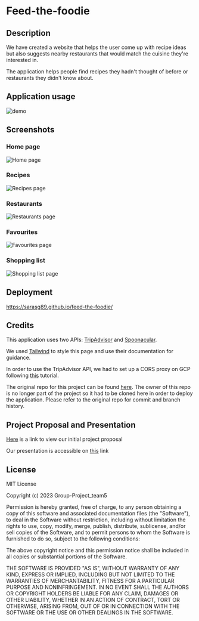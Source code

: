 # Feed-the-foodie

## Description

We have created a website that helps the user come up with recipe ideas but also suggests nearby restaurants that would match the cuisine they're interested in.

The application helps people find recipes they hadn't thought of before or restaurants they didn't know about.

## Application usage

![demo](./assets/images/Feed%20The%20Foodie.gif)

## Screenshots

### Home page

![Home page](./assets/images/screenshots/home-page.png)

### Recipes

![Recipes page](./assets/images/screenshots/recipes.png)

### Restaurants

![Restaurants page](./assets/images/screenshots/restaurants.png)

### Favourites

![Favourites page](./assets/images/screenshots/favourites.png)

### Shopping list

![Shopping list page](./assets/images/screenshots/shopping-list.png)

## Deployment

https://sarasg89.github.io/feed-the-foodie/

## Credits

This application uses two APIs: [TripAdvisor](https://tripadvisor-content-api.readme.io/reference/overview) and [Spoonacular](https://spoonacular.com/food-api/docs).

We used [Tailwind](https://tailwindcss.com/docs/installation) to style this page and use their documentation for guidance.

In order to use the TripAdvisor API, we had to set up a CORS proxy on GCP following [this](https://github.com/taichunmin/gcf-cors-anywhere) tutorial.

The original repo for this project can be found [here](https://github.com/MohammadKouchaki/Feed-the-foodie). The owner of this repo is no longer part of the project so it had to be cloned here in order to deploy the application. Please refer to the original repo for commit and branch history.

## Project Proposal and Presentation

[Here](https://docs.google.com/document/d/1AQT4OEH4UhSiaxFsiAVgNsJgzWs-vwxX/edit?usp=share_link&ouid=102341349698427392931&rtpof=true&sd=true) is a link to view our initial project proposal

Our presentation is accessible on [this](https://www.canva.com/design/DAFaA6s-QW8/e3X8dgEmiYC-qLPmN6SdpQ/edit) link

## License

MIT License

Copyright (c) 2023 Group-Project_team5

Permission is hereby granted, free of charge, to any person obtaining a copy of this software and associated documentation files (the "Software"), to deal in the Software without restriction, including without limitation the rights to use, copy, modify, merge, publish, distribute, sublicense, and/or sell copies of the Software, and to permit persons to whom the Software is furnished to do so, subject to the following conditions:

The above copyright notice and this permission notice shall be included in all copies or substantial portions of the Software.

THE SOFTWARE IS PROVIDED "AS IS", WITHOUT WARRANTY OF ANY KIND, EXPRESS OR IMPLIED, INCLUDING BUT NOT LIMITED TO THE WARRANTIES OF MERCHANTABILITY, FITNESS FOR A PARTICULAR PURPOSE AND NONINFRINGEMENT. IN NO EVENT SHALL THE AUTHORS OR COPYRIGHT HOLDERS BE LIABLE FOR ANY CLAIM, DAMAGES OR OTHER LIABILITY, WHETHER IN AN ACTION OF CONTRACT, TORT OR OTHERWISE, ARISING FROM, OUT OF OR IN CONNECTION WITH THE SOFTWARE OR THE USE OR OTHER DEALINGS IN THE SOFTWARE.
